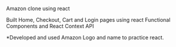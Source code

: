 Amazon clone using react

Built Home, Checkout, Cart and Login pages using react Functional Components and React Context API


*Developed and used Amazon Logo and name to practice react.
